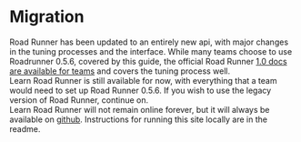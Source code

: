 # Migration
Road Runner has been updated to an entirely new api, with major changes in the tuning processes and the interface. While many teams choose to use Roadrunner 0.5.6, covered by this guide, the official Road Runner [1.0 docs are available for teams](https://rr.brott.dev/docs/v1-0/installation/) and covers the tuning process well.
<br />
Learn Road Runner is still available for now, with everything that a team would need to set up Road Runner 0.5.6. If you wish to use the legacy version of Road Runner, continue on.
<br />
Learn Road Runner will not remain online forever, but it will always be available on [github](https://github.com/NoahBres/LearnRoadRunner). Instructions for running this site locally are in the readme.
